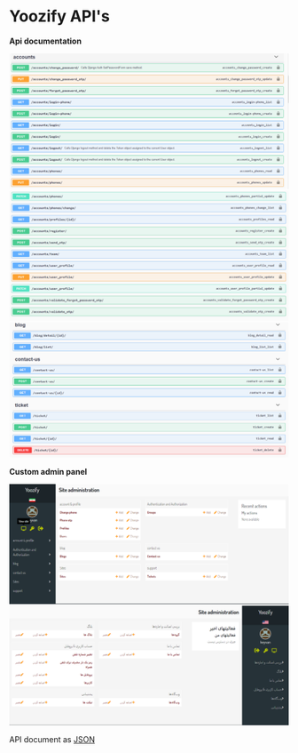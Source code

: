 # Yoozify API's


**Api documentation**

![image](./readme_images/api_doc1.PNG)
![image](./readme_images/api_doc2.PNG)
![image](./readme_images/api_doc3.PNG)

**Custom admin panel**

![image](./readme_images/custom_admin_en.PNG)
![image](./readme_images/custom_admin_fa.PNG)

API document as [JSON](https://github.com/keyvanmj/Yoozify_backend/api_doc.json)